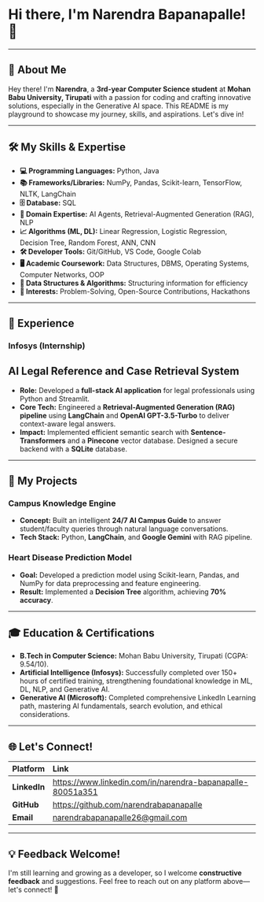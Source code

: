 # Hi there, I'm Narendra Bapanapalle! 👋

---

## 📌 About Me

Hey there! I'm **Narendra**, a **3rd-year Computer Science student** at **Mohan Babu University, Tirupati** with a passion for coding and crafting innovative solutions, especially in the Generative AI space. This README is my playground to showcase my journey, skills, and aspirations. Let's dive in!

---

## 🛠️ My Skills & Expertise

* **💻 Programming Languages:** Python, Java
* **📚 Frameworks/Libraries:** NumPy, Pandas, Scikit-learn, TensorFlow, NLTK, LangChain
* **🗄️ Database:** SQL
* **🧠 Domain Expertise:** AI Agents, Retrieval-Augmented Generation (RAG), NLP
* **📈 Algorithms (ML, DL):** Linear Regression, Logistic Regression, Decision Tree, Random Forest, ANN, CNN
* **🛠️ Developer Tools:** Git/GitHub, VS Code, Google Colab
* **🖥️ Academic Coursework:** Data Structures, DBMS, Operating Systems, Computer Networks, OOP
* **🧩 Data Structures & Algorithms:** Structuring information for efficiency
* **🎯 Interests:** Problem-Solving, Open-Source Contributions, Hackathons

---

## 💼 Experience

### Infosys (Internship)
## AI Legal Reference and Case Retrieval System
* **Role:** Developed a **full-stack AI application** for legal professionals using Python and Streamlit.
* **Core Tech:** Engineered a **Retrieval-Augmented Generation (RAG) pipeline** using **LangChain** and **OpenAI GPT-3.5-Turbo** to deliver context-aware legal answers.
* **Impact:** Implemented efficient semantic search with **Sentence-Transformers** and a **Pinecone** vector database. Designed a secure backend with a **SQLite** database.

---

## 🚀 My Projects

### Campus Knowledge Engine
* **Concept:** Built an intelligent **24/7 AI Campus Guide** to answer student/faculty queries through natural language conversations.
* **Tech Stack:** Python, **LangChain**, and **Google Gemini** with RAG pipeline.

### Heart Disease Prediction Model
* **Goal:** Developed a prediction model using Scikit-learn, Pandas, and NumPy for data preprocessing and feature engineering.
* **Result:** Implemented a **Decision Tree** algorithm, achieving **70% accuracy**.

---

## 🎓 Education & Certifications

* **B.Tech in Computer Science:** Mohan Babu University, Tirupati (CGPA: $9.54/10$).
* **Artificial Intelligence (Infosys):** Successfully completed over 150+ hours of certified training, strengthening foundational knowledge in ML, DL, NLP, and Generative AI.
* **Generative AI (Microsoft):** Completed comprehensive LinkedIn Learning path, mastering AI fundamentals, search evolution, and ethical considerations.

---

## 🌐 Let's Connect!

| Platform | Link |
| :--- | :--- |
| **LinkedIn** | https://www.linkedin.com/in/narendra-bapanapalle-80051a351 |
| **GitHub** | https://github.com/narendrabapanapalle |
| **Email** | narendrabapanapalle26@gmail.com |

---

## 💡 Feedback Welcome!

I'm still learning and growing as a developer, so I welcome **constructive feedback** and suggestions. Feel free to reach out on any platform above—let's connect! 🚀
